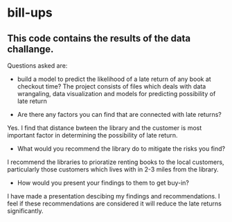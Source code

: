 # bill-ups

## This code contains the results of the data challange. 

Questions asked are:
 
 - build a model to predict the likelihood of a late return of any book at checkout time? 
  The project consists of files which deals with data wrangaling, data visualization and models for predicting possibility of late return

 - Are there any factors you can find that are connected with late returns?  
 
  Yes. I find that distance bwteen the library and the customer is most important factor in determining the possibility of late return.
 
 - What would you recommend the library do to mitigate the risks you find? 
  
  I recommend the libraries to prioratize renting books to the local customers, particularly those customers which lives with in 
  2-3 miles from the library. 
 
 - How would you present your findings to them to get buy-in?
 
 I have made a presentation descibing my findings and recommendations. I feel if these recommendations are considered it will reduce the late 
 returns significantly.
 
 
 
